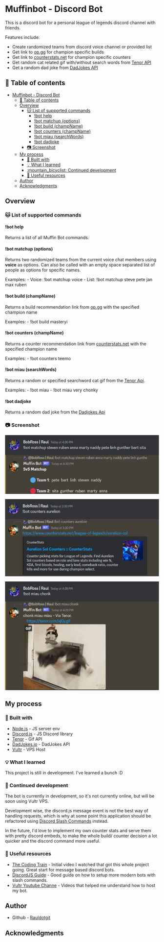 # Muffinbot - Discord Bot

This is a discord bot for a personal league of legends discord channel with friends.

Features include:
  - Create randomized teams from discord voice channel or provided list 
  - Get link to [op.gg](https://op.gg/champions) for champion specific builds
  - Get link to [counterstats.net](https://counterstats.net/) for champion specific counters
  - Get random cat related gif with/without search words from [Tenor API](https://tenor.com/gifapi)
  - Get a random dad joke from [DadJokes API](https://dadjokes.io/)

  
## :book: Table of contents

- [Muffinbot - Discord Bot](#muffinbot---discord-bot)
  - [:book: Table of contents](#book-table-of-contents)
  - [Overview](#overview)
    - [:cat: List of supported commands](#cat-list-of-supported-commands)
      - [!bot help](#bot-help)
      - [!bot matchup (options)](#bot-matchup-options)
      - [!bot build (champName)](#bot-build-champname)
      - [!bot counters (champName)](#bot-counters-champname)
      - [!bot miau (searchWords)](#bot-miau-searchwords)
      - [!bot dadjoke](#bot-dadjoke)
    - [:camera: Screenshot](#camera-screenshot)
  - [My process](#my-process)
    - [:wrench: Built with](#wrench-built-with)
    - [:bulb: What I learned](#bulb-what-i-learned)
    - [:mountain\_bicyclist: Continued development](#mountain_bicyclist-continued-development)
    - [:cake: Useful resources](#cake-useful-resources)
  - [Author](#author)
  - [Acknowledgments](#acknowledgments)


## Overview

### :cat: List of supported commands

  #### !bot help

  Returns a list of all Muffin Bot commands.
  
  #### !bot matchup (options)

  Returns two randomized teams from the current voice chat members using **voice** as options. Can also be called with an empty space separated list of people as options for specific names.

  Examples:
    - Voice: !bot matchup voice
    - List: !bot matchup steve pete jan max ruben 

  #### !bot build (champName)

  Returns a build recommendation link from [op.gg](https://op.gg/champions/) with the specified champion name

  Examples:
    -  !bot build masteryi

  #### !bot counters (champName)

  Returns a counter recommendation link from [counterstats.net](https://counterstats.net) with the specified champion name

  Examples:
    -  !bot counters teemo

  #### !bot miau (searchWords)

  Returns a random or specified searchword cat gif from the [Tenor Api](https://tenor.com/gifapi).

  Examples:
    - !bot miau
    - !bot miau very chonky

  #### !bot dadjoke

  Returns a random dad joke from the [Dadjokes Api](https://dadjokes.io/)


### :camera: Screenshot

![Matchup Image](/public/screenshots/screenshot_matchup.png?raw=true "!bot matchup (options)")

![Counters Image](/public/screenshots/screenshot_counters.png?raw=true "!bot counters aurelion")

![Miau Image](/public/screenshots/screenshot_miau.png?raw=true "!bot miau chonk")

<!-- ### :link: Links

- Live Site URL: [Add live site URL here](https://your-live-site-url.com) -->

## My process

### :wrench: Built with

- [Node.js](https://nodejs.org/) - JS server env
- [Discord.js](https://reactjs.org/) - JS Discord library
- [Tenor](https://tenor.com/gifapi) - Gif API 
- [DadJokes.io](https://dadjokes.io/) - DadJokes API
- [Vultr](https://vultr.com/) - VPS Host 

### :bulb: What I learned

This project is still in development. I've learned a bunch :D 

### :mountain_bicyclist: Continued development

The bot is currently in development, so it's not currently online, but will be soon using Vultr VPS.

Development wise, the discord.js message event is not the best way of handling requests, which is why at some point this application should be refactored using [Discord Slash Commands](https://discordjs.guide/creating-your-bot/slash-commands.html) instead.

In the future, I'd love to implement my own counter stats and serve them with pretty discord embeds, to make the whole build/ counter decision a lot quicker and the discord command more useful.

### :cake: Useful resources

- [The Coding Train](https://www.youtube.com/watch?v=7A-bnPlxj4k&list=PLRqwX-V7Uu6avBYxeBSwF48YhAnSn_sA4) - Initial video I watched that got this whole project going. Great start for message based discord bots.
- [DiscordJS Guide](https://discordjs.guide/#before-you-begin) - Good guide on how to setup more modern bots with slash commands.
- [Vultr Youtube Channe](https://www.youtube.com/@vultr) - Videos that helped me understand how to host my bot.

## Author

- Github - [Rauldotgit](https://github/rauldotgit)


## Acknowledgments



